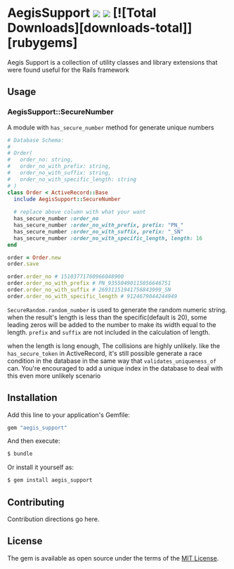 
# AegisSupport ![](https://img.shields.io/badge/language-ruby-red.svg) ![](https://img.shields.io/badge/gem-0.0.4-brightgreen.svg) [![Total Downloads][downloads-total]][rubygems]

Aegis Support is a collection of utility classes and library extensions that were found useful for the Rails framework

## Usage

### AegisSupport::SecureNumber
A module with `has_secure_number` method for generate unique numbers

```ruby
# Database Schema:
# 
# Order(
#   order_no: string,
#   order_no_with_prefix: string,
#   order_no_with_suffix: string,
#   order_no_with_specific_length: string
# )
class Order < ActiveRecord::Base
  include AegisSupport::SecureNumber
  
  # replace above column with what your want 
  has_secure_number :order_no
  has_secure_number :order_no_with_prefix, prefix: "PN_"
  has_secure_number :order_no_with_suffix, prefix: "_SN"
  has_secure_number :order_no_with_specific_length, length: 16
end

order = Order.new
order.save

order.order_no # 15103771760966048900
order.order_no_with_prefix # PN_93550490115056646751
order.order_no_with_suffix # 26931151941756843999_SN
order.order_no_with_specific_length # 9124679044244949
```

`SecureRandom.random_number` is used to generate the random numeric string. when the result's length is less than the 
specific(default is 20), some leading zeros will be added to the number to make its width equal to the length. `prefix` 
and `suffix` are not included in the calculation of length.

when the length is long enough, The collisions are highly unlikely. like the `has_secure_token` in ActiveRecord,
it's still possible generate a race condition in the database in the same way that `validates_uniqueness_of` can.
You're encouraged to add a unique index in the database to deal with this even more unlikely scenario

## Installation
Add this line to your application's Gemfile:

```ruby
gem "aegis_support"
```

And then execute:
```bash
$ bundle
```

Or install it yourself as:
```bash
$ gem install aegis_support
```

## Contributing
Contribution directions go here.

## License
The gem is available as open source under the terms of the [MIT License](https://opensource.org/licenses/MIT).
